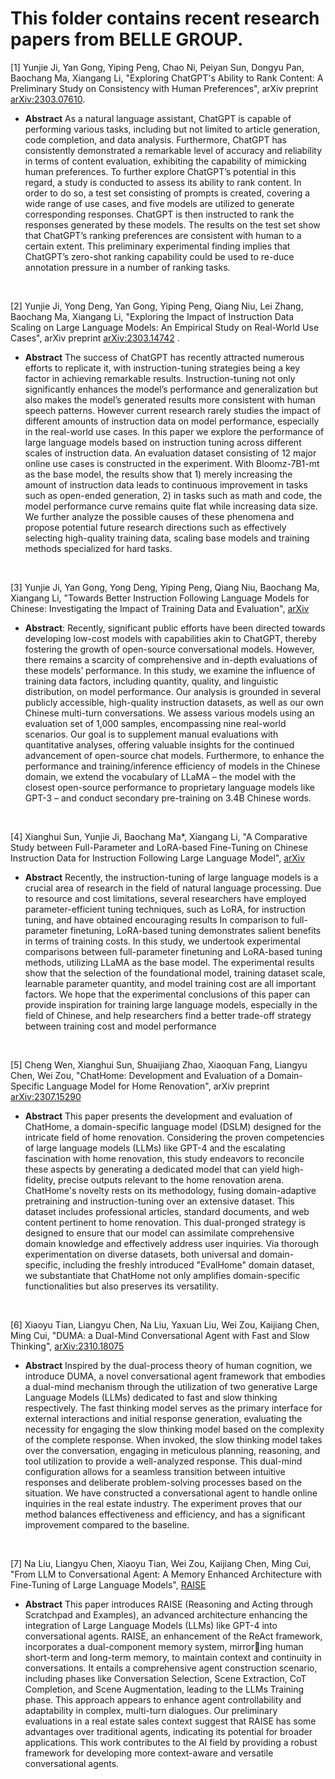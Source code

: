 # This folder contains recent research papers from BELLE GROUP.


[1] Yunjie Ji, Yan Gong, Yiping Peng, Chao Ni, Peiyan Sun, Dongyu Pan, Baochang Ma, Xiangang Li, "Exploring ChatGPT's Ability to Rank Content: A Preliminary Study on Consistency with Human Preferences", arXiv preprint [arXiv:2303.07610](https://github.com/LianjiaTech/BELLE/blob/main/docs/Exploring%20ChatGPT's%20Ability%20to%20Rank%20Content%20A%20Preliminary%20Study%20on%20Consistency%20with%20Human%20Preferences.pdf).

* **Abstract**
As a natural language assistant, ChatGPT is capable of performing various tasks, including but not limited to article generation, code completion, and data analysis. Furthermore, ChatGPT has consistently demonstrated a remarkable level of accuracy and reliability in terms of content evaluation, exhibiting the capability of mimicking human preferences. To further explore ChatGPT’s potential in this regard, a study is conducted to assess its ability to rank content. In order to do so, a test set consisting of prompts is created, covering a wide range of use cases, and five models are utilized to generate corresponding responses. ChatGPT is then instructed to rank the responses generated by these models. The results on the test set show that ChatGPT’s ranking preferences are consistent with human to a certain extent. This preliminary experimental finding implies that ChatGPT’s zero-shot ranking capability could be used to re-duce annotation pressure in a number of ranking tasks.

<br/>

[2] Yunjie Ji, Yong Deng, Yan Gong, Yiping Peng, Qiang Niu, Lei Zhang, Baochang Ma, Xiangang Li, "Exploring the Impact of Instruction Data Scaling on Large Language Models: An Empirical Study on Real-World Use Cases", arXiv preprint [arXiv:2303.14742](https://github.com/LianjiaTech/BELLE/blob/main/docs/Exploring%20the%20Impact%20of%20Instruction%20Data%20Scaling%20on%20Large%20Language%20Models%20An%20Empirical%20Study%20on%20Real-World%20Use%20Cases.pdf) .

* **Abstract**
The success of ChatGPT has recently attracted numerous efforts to replicate it, with instruction-tuning strategies being a key factor in achieving remarkable results. Instruction-tuning not only significantly enhances the model’s performance and generalization but also makes the model’s generated results more consistent with human speech patterns. However current research rarely studies the impact of different amounts of instruction data on model performance, especially in the real-world use cases. In this paper we explore the performance of large language models based on instruction tuning across different scales of instruction data. An evaluation dataset consisting of 12 major online use cases is constructed in the experiment. With Bloomz-7B1-mt as the base model, the results show that 1) merely increasing the amount of instruction data leads to continuous improvement in tasks such as open-ended generation, 2) in tasks such as math and code, the model performance curve remains quite flat while increasing data size. We further analyze the possible causes of these phenomena and propose potential future research directions such as effectively selecting high-quality training data, scaling base models and training methods specialized for hard tasks.

<br/>

[3] Yunjie Ji, Yan Gong, Yong Deng, Yiping Peng, Qiang Niu, Baochang Ma, Xiangang Li, "Towards Better Instruction Following Language Models for Chinese: Investigating the Impact of Training Data and Evaluation", [arXiv](https://github.com/LianjiaTech/BELLE/blob/main/docs/Towards%20Better%20Instruction%20Following%20Language%20Models%20for%20Chinese.pdf)

* **Abstract**: 
Recently, significant public efforts have been directed towards developing low-cost models with capabilities akin to ChatGPT, thereby fostering the growth of open-source conversational models. However, there remains a scarcity of comprehensive and in-depth evaluations of these models’ performance. In this study, we examine the influence of training data factors, including quantity, quality, and linguistic distribution, on model performance. Our analysis is grounded in several publicly accessible, high-quality instruction datasets, as well as our own Chinese multi-turn conversations. We assess various models using an evaluation set of 1,000 samples, encompassing nine real-world scenarios. Our goal is to supplement manual evaluations with quantitative analyses, offering valuable insights for the continued advancement of open-source chat models. Furthermore, to enhance the performance and training/inference efficiency of models in the Chinese domain, we extend the vocabulary of LLaMA – the model with the closest open-source performance to proprietary language models like GPT-3 – and conduct secondary pre-training on 3.4B Chinese words.

<br/>

[4] Xianghui Sun, Yunjie Ji, Baochang Ma*, Xiangang Li, "A Comparative Study between Full-Parameter and LoRA-based Fine-Tuning on Chinese Instruction Data for Instruction Following Large Language Model", [arXiv](https://github.com/LianjiaTech/BELLE/blob/main/docs/A%20Comparative%20Study%20between%20Full-Parameter%20and%20LoRA-based.pdf)

* **Abstract**
Recently, the instruction-tuning of large language models is a crucial area of research in the field of natural language processing. Due to resource and cost limitations, several researchers have employed parameter-efficient tuning techniques, such as LoRA, for instruction tuning, and have obtained encouraging results In comparison to full-parameter finetuning, LoRA-based tuning demonstrates salient benefits in terms of training costs. In this study, we undertook experimental comparisons between full-parameter finetuning and LoRA-based tuning methods, utilizing LLaMA as the base model.
The experimental results show that the selection of the foundational model, training dataset scale, learnable parameter quantity, and model training cost are all important factors. We hope that the experimental conclusions of this paper can provide inspiration for training large language models, especially in the field of Chinese, and help researchers find a better trade-off strategy between training cost and model performance

<br/>

[5] Cheng Wen, Xianghui Sun, Shuaijiang Zhao, Xiaoquan Fang, Liangyu Chen, Wei Zou, "ChatHome: Development and Evaluation of a Domain-Specific Language Model for Home Renovation", arXiv preprint [arXiv:2307.15290](https://github.com/LianjiaTech/BELLE/blob/main/docs/ChatHome%20Development%20and%20Evaluation%20of%20a%20Domain-Specific%20Language%20Model%20for%20Home%20Renovation.pdf)

* **Abstract**
This paper presents the development and evaluation of ChatHome, a domain-specific language model (DSLM) designed for the intricate field of home renovation. Considering the proven competencies of large language models (LLMs) like GPT-4 and the escalating fascination with home renovation, this study endeavors to reconcile these aspects by generating a dedicated model that can yield high-fidelity, precise outputs relevant to the home renovation arena. ChatHome's novelty rests on its methodology, fusing domain-adaptive pretraining and instruction-tuning over an extensive dataset. This dataset includes professional articles, standard documents, and web content pertinent to home renovation. This dual-pronged strategy is designed to ensure that our model can assimilate comprehensive domain knowledge and effectively address user inquiries. Via thorough experimentation on diverse datasets, both universal and domain-specific, including the freshly introduced "EvalHome" domain dataset, we substantiate that ChatHome not only amplifies domain-specific functionalities but also preserves its versatility.

<br/>

[6] Xiaoyu Tian, Liangyu Chen, Na Liu, Yaxuan Liu, Wei Zou, Kaijiang Chen, Ming Cui, "DUMA: a Dual-Mind Conversational Agent with Fast and Slow Thinking", [arXiv:2310.18075](https://arxiv.org/abs/2310.18075#)

* **Abstract**
Inspired by the dual-process theory of human cognition, we introduce DUMA, a novel conversational agent framework that embodies a dual-mind mechanism through the utilization of two generative Large Language Models (LLMs) dedicated to fast and slow thinking respectively. The fast thinking model serves as the primary interface for external interactions and initial response generation, evaluating the necessity for engaging the slow thinking model based on the complexity of the complete response. When invoked, the slow thinking model takes over the conversation, engaging in meticulous planning, reasoning, and tool utilization to provide a well-analyzed response. This dual-mind configuration allows for a seamless transition between intuitive responses and deliberate problem-solving processes based on the situation. We have constructed a conversational agent to handle online inquiries in the real estate industry. The experiment proves that our method balances effectiveness and efficiency, and has a significant improvement compared to the baseline.

<br>

[7] Na Liu, Liangyu Chen, Xiaoyu Tian, Wei Zou, Kaijiang Chen, Ming Cui, "From LLM to Conversational Agent: A Memory Enhanced Architecture with Fine-Tuning of Large Language Models", [RAISE](https://arxiv.org/pdf/2401.02777.pdf)

* **Abstract**
This paper introduces RAISE (Reasoning and Acting through Scratchpad and Examples), an advanced architecture enhancing the integration of Large Language Models (LLMs) like GPT-4 into conversational agents. RAISE, an enhancement of the ReAct framework, incorporates a dual-component memory system, mirroring human short-term and long-term memory, to maintain context and continuity in conversations. It entails a comprehensive agent construction scenario, including phases like Conversation Selection, Scene Extraction, CoT Completion, and Scene Augmentation, leading to the LLMs Training phase. This approach appears to enhance agent controllability and adaptability in complex, multi-turn dialogues. Our preliminary evaluations in a real estate sales context suggest that RAISE has some advantages over traditional agents, indicating its potential for broader applications. This work contributes to the AI field by providing a robust framework for developing more context-aware and versatile conversational agents.

<br>
